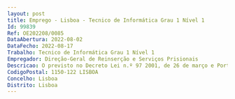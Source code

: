 ```yaml
--- 
layout: post
title: Emprego - Lisboa - Tecnico de Informática Grau 1 Nível 1
Id: 99839
Ref: OE202208/0085
DataAbertura: 2022-08-02
DataFecho: 2022-08-17
Trabalho: Tecnico de Informática Grau 1 Nível 1
Empregador: Direção-Geral de Reinserção e Serviços Prisionais
Descricao: O previsto no Decreto Lei n.º 97 2001, de 26 de março e Portaria n.º 358 2002, de 3 de abril. Desempenho de funções inerentes à carreira de técnico de Informática, grau 1, nível 1.
CodigoPostal: 1150-122 LISBOA
Concelho: Lisboa
Distrito: Lisboa
--- 
```

